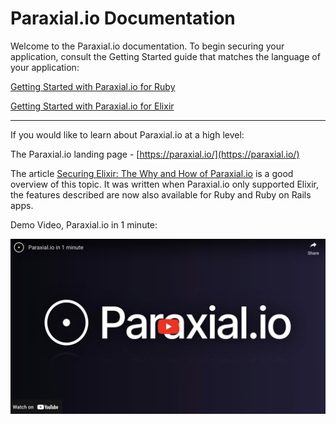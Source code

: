 # Paraxial.io Documentation

Welcome to the Paraxial.io documentation. To begin securing your application, consult the Getting Started guide that matches the language of your application:

[Getting Started with Paraxial.io for Ruby](./ruby/start.md)

[Getting Started with Paraxial.io for Elixir](./elixir/start.md)

---

If you would like to learn about Paraxial.io at a high level: 

The Paraxial.io landing page - [https://paraxial.io/](https://paraxial.io/)

The article [Securing Elixir: The Why and How of Paraxial.io](https://paraxial.io/blog/securing-elixir-paraxial) is a good overview of this topic. It was written when Paraxial.io only supported Elixir, the features described are now also available for Ruby and Ruby on Rails apps.

Demo Video, Paraxial.io in 1 minute:

[![Paraxial.io in 1 minute](./elixir/assets/demo_vid.png)](https://www.youtube.com/watch?v=BdslgfKSNTE)


